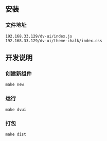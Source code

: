 ## 安装  

### 文件地址  

`192.168.33.129/dv-ui/index.js`  
`192.168.33.129/dv-ui/theme-chalk/index.css`  


## 开发说明  

### 创建新组件  

```make new```

### 运行  

```make dvui```

### 打包  

```make dist```